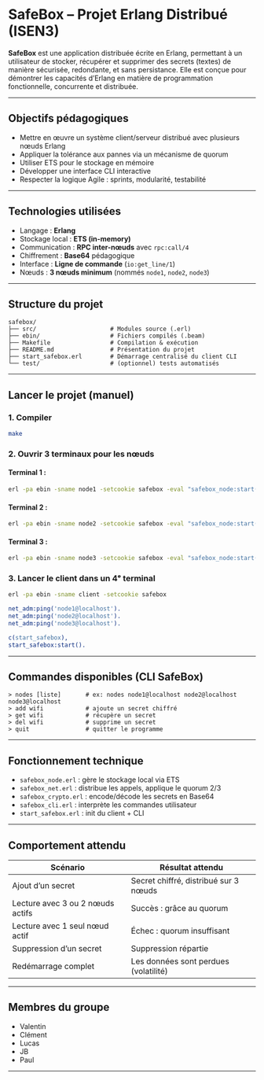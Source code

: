 
#  SafeBox – Projet Erlang Distribué (ISEN3)

**SafeBox** est une application distribuée écrite en Erlang, permettant à un utilisateur de stocker, récupérer et supprimer des secrets (textes) de manière sécurisée, redondante, et sans persistance. Elle est conçue pour démontrer les capacités d’Erlang en matière de programmation fonctionnelle, concurrente et distribuée.

---

##  Objectifs pédagogiques

- Mettre en œuvre un système client/serveur distribué avec plusieurs nœuds Erlang
- Appliquer la tolérance aux pannes via un mécanisme de quorum
- Utiliser ETS pour le stockage en mémoire
- Développer une interface CLI interactive
- Respecter la logique Agile : sprints, modularité, testabilité

---

##  Technologies utilisées

- Langage : **Erlang**
- Stockage local : **ETS (in-memory)**
- Communication : **RPC inter-nœuds** avec `rpc:call/4`
- Chiffrement : **Base64** pédagogique
- Interface : **Ligne de commande** (`io:get_line/1`)
- Nœuds : **3 nœuds minimum** (nommés `node1`, `node2`, `node3`)

---

##  Structure du projet

```
safebox/
├── src/                     # Modules source (.erl)
├── ebin/                    # Fichiers compilés (.beam)
├── Makefile                 # Compilation & exécution
├── README.md                # Présentation du projet
├── start_safebox.erl        # Démarrage centralisé du client CLI
└── test/                    # (optionnel) tests automatisés
```

---

##  Lancer le projet (manuel)

### 1. Compiler
```bash
make
```

### 2. Ouvrir 3 terminaux pour les nœuds

#### Terminal 1 :
```bash
erl -pa ebin -sname node1 -setcookie safebox -eval "safebox_node:start(), timer:sleep(infinity)."
```

#### Terminal 2 :
```bash
erl -pa ebin -sname node2 -setcookie safebox -eval "safebox_node:start(), timer:sleep(infinity)."
```

#### Terminal 3 :
```bash
erl -pa ebin -sname node3 -setcookie safebox -eval "safebox_node:start(), timer:sleep(infinity)."
```

### 3. Lancer le client dans un 4ᵉ terminal
```bash
erl -pa ebin -sname client -setcookie safebox
```

```erlang
net_adm:ping('node1@localhost').
net_adm:ping('node2@localhost').
net_adm:ping('node3@localhost').

c(start_safebox),
start_safebox:start().
```

---

##  Commandes disponibles (CLI SafeBox)

```
> nodes [liste]       # ex: nodes node1@localhost node2@localhost node3@localhost
> add wifi            # ajoute un secret chiffré
> get wifi            # récupère un secret
> del wifi            # supprime un secret
> quit                # quitter le programme
```

---

##  Fonctionnement technique

- `safebox_node.erl` : gère le stockage local via ETS
- `safebox_net.erl` : distribue les appels, applique le quorum 2/3
- `safebox_crypto.erl` : encode/décode les secrets en Base64
- `safebox_cli.erl` : interprète les commandes utilisateur
- `start_safebox.erl` : init du client + CLI

---

##  Comportement attendu

| Scénario                                 | Résultat attendu                     |
|------------------------------------------|--------------------------------------|
| Ajout d’un secret                        | Secret chiffré, distribué sur 3 nœuds|
| Lecture avec 3 ou 2 nœuds actifs         |   Succès : grâce au quorum           |
| Lecture avec 1 seul nœud actif           |   Échec : quorum insuffisant         |
| Suppression d’un secret                  | Suppression répartie                 |
| Redémarrage complet                      | Les données sont perdues (volatilité)|

---

##  Membres du groupe

- Valentin
- Clément
- Lucas
- JB
- Paul

---